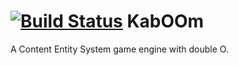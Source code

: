 [![Build Status](https://secure.travis-ci.org/AttilaSATAN/KabOOm.png)](http://travis-ci.org/AttilaSATAN/KabOOm)
KabOOm
======

A Content Entity System game engine with double O.
